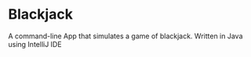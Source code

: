 # Blackjack
A command-line App that simulates a game of blackjack.
Written in Java using IntelliJ IDE
